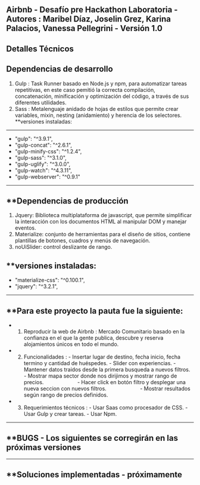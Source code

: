 Airbnb - Desafío pre Hackathon Laboratoria - Autores : Maribel Díaz, Joselin Grez, Karina Palacios, Vanessa Pellegrini - Versión 1.0
------------------------------------------------------------------------------------------------------
**Detalles Técnicos**
-----------------------------
**Dependencias de desarrollo**
-----------------------------
  1. Gulp : Task Runner basado en Node.js y npm, para automatizar tareas repetitivas, en este caso pemitió la correcta compilación,
  concatenación, minificación y optimización del código, a través de sus diferentes utilidades.
  2. Sass : Metalenguaje anidado de hojas de estilos que permite crear variables, mixin, nesting (anidamiento) y herencia de los selectores.
 **versiones instaladas:
 ------------------------
   - "gulp": "^3.9.1",
   - "gulp-concat": "^2.6.1",
   - "gulp-minify-css": "^1.2.4",
   - "gulp-sass": "^3.1.0",
   - "gulp-uglify": "^3.0.0",
   - "gulp-watch": "^4.3.11",
   - "gulp-webserver": "^0.9.1"
-------------------------------------------------------------------
 **Dependencias de producción
-------------------------------------------------------------------
  1. Jquery: Biblioteca multiplataforma de javascript, que permite simplificar la interacción con los documentos HTML al manipular DOM y
  manejar eventos.
  2. Materialize: conjunto de herramientas para el diseño de sitios, contiene plantillas de botones, cuadros y menús de navegación.
  3. noUiSlider: control deslizante de rango.
  
**versiones instaladas:
-------------------------
- "materialize-css": "^0.100.1",
-  "jquery": "^3.2.1",
-------------------------------------------------------------------
**Para este proyecto la pauta fue la siguiente:
-------------------------------------------------------------------
* 1. Reproducir la web de Airbnb : Mercado Comunitario basado en la confianza en el que la gente publica, descubre y reserva  alojamientos únicos en todo el mundo.
* 2. Funcionalidades : - Insertar lugar de destino, fecha inicio, fecha termino y cantidad de huéspedes.
                       - Slider con experiencias.
                       - Mantener datos traidos desde la primera busqueda a nuevos filtros.
                       - Mostrar mapa sector donde nos dirijimos y mostrar rango de precios.
                       - Hacer click en botón filtro y desplegar una nueva seccion con nuevos filtros.
                       - Mostrar resultados según rango de precios definidos.
* 3. Requerimientos técnicos : - Usar Saas como procesador de CSS.
                               - Usar Gulp y crear tareas.
                               - Usar Npm.

--------------------------------------------------------------------
**BUGS - Los siguientes se corregirán en las próximas versiones
--------------------------------------------------------------------

---------------------------------------------------------------------
**Soluciones implementadas - próximamente
---------------------------------------------------------------------
